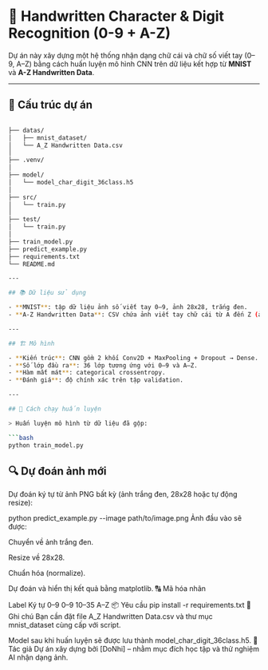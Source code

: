 # 🧠 Handwritten Character & Digit Recognition (0-9 + A-Z)

Dự án này xây dựng một hệ thống nhận dạng chữ cái và chữ số viết tay (0–9, A–Z) bằng cách huấn luyện mô hình CNN trên dữ liệu kết hợp từ **MNIST** và **A-Z Handwritten Data**.

---

## 📁 Cấu trúc dự án

```bash

├── datas/
│   ├── mnist_dataset/                   
│   └── A_Z Handwritten Data.csv       
│
├── .venv/  
│
├── model/
│	└── model_char_digit_36class.h5 
│
├── src/                   
│   └── train.py
│
├── test/                   
│   └── train.py
│
├── train_model.py            
├── predict_example.py        
├── requirements.txt           
└── README.md              

---

## 📚 Dữ liệu sử dụng

- **MNIST**: tập dữ liệu ảnh số viết tay 0–9, ảnh 28x28, trắng đen.
- **A-Z Handwritten Data**: CSV chứa ảnh viết tay chữ cái từ A đến Z (ảnh 28x28, 372.450 mẫu).

---

## 🏗️ Mô hình

- **Kiến trúc**: CNN gồm 2 khối Conv2D + MaxPooling + Dropout → Dense.
- **Số lớp đầu ra**: 36 lớp tương ứng với 0–9 và A–Z.
- **Hàm mất mát**: categorical crossentropy.
- **Đánh giá**: độ chính xác trên tập validation.

---

## 🧪 Cách chạy huấn luyện

> Huấn luyện mô hình từ dữ liệu đã gộp:

```bash
python train_model.py

```

## 🔍 Dự đoán ảnh mới
Dự đoán ký tự từ ảnh PNG bất kỳ (ảnh trắng đen, 28x28 hoặc tự động resize):

python predict_example.py --image path/to/image.png
Ảnh đầu vào sẽ được:

Chuyển về ảnh trắng đen.

Resize về 28x28.

Chuẩn hóa (normalize).

Dự đoán và hiển thị kết quả bằng matplotlib.
🔠 Mã hóa nhãn

Label	Ký tự
0–9	0–9
10–35	A–Z
📦 Yêu cầu
pip install -r requirements.txt
📌 Ghi chú
Bạn cần đặt file A_Z Handwritten Data.csv và thư mục mnist_dataset cùng cấp với script.

Model sau khi huấn luyện sẽ được lưu thành model_char_digit_36class.h5.
🚀 Tác giả
Dự án xây dựng bởi [DoNhi] – nhằm mục đích học tập và thử nghiệm AI nhận dạng ảnh.



